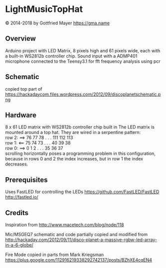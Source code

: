 # LightMusicTopHat
© 2014-2018 by Gottfried Mayer https://gma.name

## Overview
Arduino project with LED Matrix, 8 pixels high and 61 pixels wide, each with a built-in WS2812b controller chip.
Sound input with a ADMP401 microphone connected to the Teensy3.1 for fft frequency analysis using pcr

## Schematic
copied top part of https://hackadaycom.files.wordpress.com/2012/09/discoplanetschematic.png

## Hardware
  8 x 61 LED matrix with WS2812b controller chip built in
 The LED matrix is mounted around a top hat. They are wired in a serpentine pattern:  
 row 2: ==>  76 77 78 . . . 111 112 113   
 row 1: <==  75 74 73 . . .  40  39  38   
 row 0: ==>   0  1  2 . . .  35  36  37   
 scrolling horizontally poses a programming problem in this configuration, because in rows 0 and 2 the index increases, but in row 1 the index decreases.

## Prerequisites
Uses FastLED for controlling the LEDs
https://github.com/FastLED/FastLED
http://fastled.io/


## Credits
Inspiration from
http://www.macetech.com/blog/node/118

Mic/MSGEQ7 schematic and code partially copied and modified from
http://hackaday.com/2012/09/11/disco-planet-a-massive-rgbw-led-array-in-a-6-globe/

Fire Mode copied in parts from Mark Kriegsman
https://plus.google.com/112916219338292742137/posts/BZhXE4cqEN4
